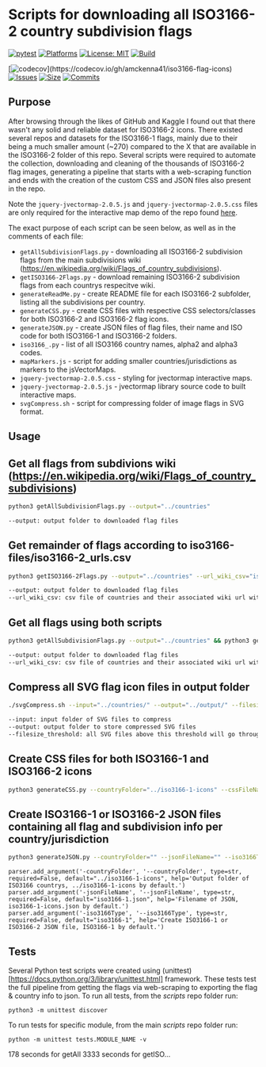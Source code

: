 # Scripts for downloading all ISO3166-2 country subdivision flags

[![pytest](https://github.com/amckenna41/iso3166-flag-icons/workflows/iso3166_workflow/badge.svg)](https://github.com/amckenna41/iso3166-flag-icons/actions?query=workflowiso3166_workflow)
[![Platforms](https://img.shields.io/badge/platforms-linux%2C%20macOS%2C%20Windows-green)](https://pypi.org/project/pySAR/)
[![License: MIT](https://img.shields.io/badge/License-MIT-red.svg)](https://opensource.org/licenses/MIT)
[![Build](https://img.shields.io/github/workflow/status/amckenna41/pySAR/Deploy%20to%20PyPI%20%F0%9F%93%A6)](https://github.com/amckenna41/pySAR/actions)
<!-- [![CircleCI](https://circleci.com/gh/amckenna41/pySAR.svg?style=svg&circle-token=d860bb64668be19d44f106841b80eb47a8b7e7e8)](https://app.circleci.com/pipelines/github/amckenna41/pySAR) -->
[![codecov](https://codecov.io/gh/amckenna41/iso3166-flag-icons/branch/master/graph/badge.svg?token="")](https://codecov.io/gh/amckenna41/iso3166-flag-icons)
[![Issues](https://img.shields.io/github/issues/amckenna41/pySAR)](https://github.com/amckenna41/pySAR/issues)
[![Size](https://img.shields.io/github/repo-size/amckenna41/pySAR)](https://github.com/amckenna41/pySAR)
[![Commits](https://img.shields.io/github/commit-activity/w/amckenna41/pySAR)](https://github.com/amckenna41/pySAR)




Purpose
-------
After browsing through the likes of GitHub and Kaggle I found out that there wasn't any solid and reliable dataset for ISO3166-2 icons. There existed several repos and datasets for the ISO3166-1 flags, mainly due to their being a much smaller amount (~270) compared to the X that are available in the ISO3166-2 folder of this repo. 
Several scripts were required to automate the collection, downloading and cleaning of the thousands of ISO3166-2 flag images, generating a pipeline that starts with a web-scraping function and ends with the creation of the custom CSS and JSON files also present in the repo.

Note the `jquery-jvectormap-2.0.5.js` and `jquery-jvectormap-2.0.5.css` files are only required for the interactive map demo of the repo found [here](https://amckenna41.github.io/iso3166-flag-icons-website/).

The exact purpose of each script can be seen below, as well as in the comments of each file:
* `getAllSubdivisionFlags.py` - downloading all ISO3166-2 subdivision flags from the main subdivisions wiki (https://en.wikipedia.org/wiki/Flags_of_country_subdivisions).
* `getISO3166-2Flags.py` - download remaining ISO3166-2 subdivision flags from each countrys respecitve wiki.
* `generateReadMe.py` - create README file for each ISO3166-2 subfolder, listing all the subdivisions per country.
* `generateCSS.py` - create CSS files with respective CSS selectors/classes for both ISO3166-2 and ISO3166-2 flag icons.
* `generateJSON.py` - create JSON files of flag files, their name and ISO code for both ISO3166-1 and ISO3166-2 folders. 
* `iso3166_.py` - list of all ISO3166 country names, alpha2 and alpha3 codes.
* `mapMarkers.js` - script for adding smaller countries/jurisdictions as markers to the jsVectorMaps.
* `jquery-jvectormap-2.0.5.css` - styling for jvectormap interactive maps.
* `jquery-jvectormap-2.0.5.js` - jvectormap library source code to built interactive maps.
* `svgCompress.sh` - script for compressing folder of image flags in SVG format.

Usage
-----

## Get all flags from subdivions wiki (https://en.wikipedia.org/wiki/Flags_of_country_subdivisions)

```bash
python3 getAllSubdivisionFlags.py --output="../countries"

--output: output folder to downloaded flag files
```

## Get remainder of flags according to iso3166-files/iso3166-2_urls.csv

```bash
python3 getISO3166-2Flags.py --output="../countries" --url_wiki_csv="iso3166-2_urls.csv"

--output: output folder to downloaded flag files
--url_wiki_csv: csv file of countries and their associated wiki url with their subdivision flags.
```

## Get all flags using both scripts

```bash
python3 getAllSubdivisionFlags.py --output="../countries" && python3 getISO3166-2Flags.py --output="../countries" --url_wiki_csv="iso3166-2_urls.csv"

--output: output folder to downloaded flag files
--url_wiki_csv: csv file of countries and their associated wiki url with their subdivision flags.
```

## Compress all SVG flag icon files in output folder

```bash
./svgCompress.sh --input="../countries/" --output="../output/" --filesize_threshold=50

--input: input folder of SVG files to compress
--output: output folder to store compressed SVG files
--filesize_threshold: all SVG files above this threshold will go through the compression algorithm. 
```

## Create CSS files for both ISO3166-1 and ISO3166-2 icons

```bash
python3 generateCSS.py --countryFolder="../iso3166-1-icons" --cssFileName="iso3166-1-icons.css" --iso3166Type="iso3166-1"
```

## Create ISO3166-1 or ISO3166-2 JSON files containing all flag and subdivision info per country/jurisdiction

```bash
python3 generateJSON.py --countryFolder="" --jsonFileName="" --iso3166Type=""
```


    parser.add_argument('-countryFolder', '--countryFolder', type=str, required=False, default="../iso3166-1-icons", help='Output folder of ISO3166 countrys, ../iso3166-1-icons by default.')
    parser.add_argument('-jsonFileName', '--jsonFileName', type=str, required=False, default="iso3166-1.json", help='Filename of JSON, iso3166-1-icons.json by default.')
    parser.add_argument('-iso3166Type', '--iso3166Type', type=str, required=False, default="iso3166-1", help='Create ISO3166-1 or ISO3166-2 JSON file, ISO3166-1 by default.')

Tests
-----
Several Python test scripts were created using (unittest)[https://docs.python.org/3/library/unittest.html] framework. These tests test the full pipeline from getting the flags via web-scraping to exporting the flag & country info to json. 
To run all tests, from the <i>scripts</i> repo folder run:
```
python3 -m unittest discover
```

To run tests for specific module, from the main <i>scripts</i> repo folder run:
```
python -m unittest tests.MODULE_NAME -v
```

178 seconds for getAll
3333 seconds for getISO...
